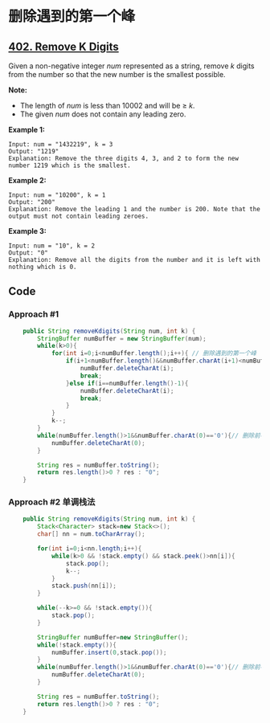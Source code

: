 # 删除遇到的第一个峰

## [402. Remove K Digits](https://leetcode.com/problems/remove-k-digits/)

Given a non-negative integer *num* represented as a string, remove *k* digits from the number so that the new number is the smallest possible.

**Note:**

- The length of *num* is less than 10002 and will be ≥ *k*.
- The given *num* does not contain any leading zero.



**Example 1:**

```
Input: num = "1432219", k = 3
Output: "1219"
Explanation: Remove the three digits 4, 3, and 2 to form the new number 1219 which is the smallest.
```



**Example 2:**

```
Input: num = "10200", k = 1
Output: "200"
Explanation: Remove the leading 1 and the number is 200. Note that the output must not contain leading zeroes.
```



**Example 3:**

```
Input: num = "10", k = 2
Output: "0"
Explanation: Remove all the digits from the number and it is left with nothing which is 0.
```

## Code

### Approach #1 

```java
    public String removeKdigits(String num, int k) {
        StringBuffer numBuffer = new StringBuffer(num);
        while(k>0){
            for(int i=0;i<numBuffer.length();i++){ // 删除遇到的第一个峰
                if(i+1<numBuffer.length()&&numBuffer.charAt(i+1)<numBuffer.charAt(i)){
                    numBuffer.deleteCharAt(i);
                    break;
                }else if(i==numBuffer.length()-1){
                    numBuffer.deleteCharAt(i);
                    break;
                }
            }
            k--;
        }
        while(numBuffer.length()>1&&numBuffer.charAt(0)=='0'){// 删除前导0
            numBuffer.deleteCharAt(0);
        }

        String res = numBuffer.toString();
        return res.length()>0 ? res : "0";
    }
```

### Approach #2 单调栈法

```java
    public String removeKdigits(String num, int k) {
        Stack<Character> stack=new Stack<>();
        char[] nn = num.toCharArray();

        for(int i=0;i<nn.length;i++){
            while(k>0 && !stack.empty() && stack.peek()>nn[i]){
                stack.pop();
                k--;
            }
            stack.push(nn[i]);
        }

        while(--k>=0 && !stack.empty()){
            stack.pop();
        }

        StringBuffer numBuffer=new StringBuffer();
        while(!stack.empty()){
            numBuffer.insert(0,stack.pop());
        }
        while(numBuffer.length()>1&&numBuffer.charAt(0)=='0'){// 删除前导0
            numBuffer.deleteCharAt(0);
        }

        String res = numBuffer.toString();
        return res.length()>0 ? res : "0";
    }
```

